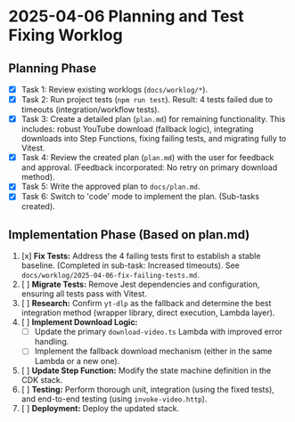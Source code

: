 # 2025-04-06 Planning and Test Fixing Worklog

## Planning Phase

- [x] Task 1: Review existing worklogs (`docs/worklog/*`).
- [x] Task 2: Run project tests (`npm run test`). Result: 4 tests failed due to timeouts (integration/workflow tests).
- [x] Task 3: Create a detailed plan (`plan.md`) for remaining functionality. This includes: robust YouTube download (fallback logic), integrating downloads into Step Functions, fixing failing tests, and migrating fully to Vitest.
- [x] Task 4: Review the created plan (`plan.md`) with the user for feedback and approval. (Feedback incorporated: No retry on primary download method).
- [x] Task 5: Write the approved plan to `docs/plan.md`.
- [x] Task 6: Switch to 'code' mode to implement the plan. (Sub-tasks created).

## Implementation Phase (Based on plan.md)

1.  [x] **Fix Tests:** Address the 4 failing tests first to establish a stable baseline. (Completed in sub-task: Increased timeouts). See `docs/worklog/2025-04-06-fix-failing-tests.md`.
2.  [ ] **Migrate Tests:** Remove Jest dependencies and configuration, ensuring all tests pass with Vitest.
3.  [ ] **Research:** Confirm `yt-dlp` as the fallback and determine the best integration method (wrapper library, direct execution, Lambda layer).
4.  [ ] **Implement Download Logic:**
    *   [ ] Update the primary `download-video.ts` Lambda with improved error handling.
    *   [ ] Implement the fallback download mechanism (either in the same Lambda or a new one).
5.  [ ] **Update Step Function:** Modify the state machine definition in the CDK stack.
6.  [ ] **Testing:** Perform thorough unit, integration (using the fixed tests), and end-to-end testing (using `invoke-video.http`).
7.  [ ] **Deployment:** Deploy the updated stack.